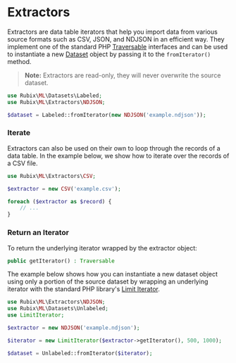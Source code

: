 # Extractors
Extractors are data table iterators that help you import data from various source formats such as CSV, JSON, and NDJSON in an efficient way. They implement one of the standard PHP [Traversable](https://www.php.net/manual/en/class.traversable.php) interfaces and can be used to instantiate a new [Dataset](../datasets/api.md) object by passing it to the `fromIterator()` method.

> **Note:** Extractors are read-only, they will never overwrite the source dataset.

```php
use Rubix\ML\Datasets\Labeled;
use Rubix\ML\Extractors\NDJSON;

$dataset = Labeled::fromIterator(new NDJSON('example.ndjson'));
```

### Iterate
Extractors can also be used on their own to loop through the records of a data table. In the example below, we show how to iterate over the records of a CSV file.

```php
use Rubix\ML\Extractors\CSV;

$extractor = new CSV('example.csv');

foreach ($extractor as $record) {
    // ...
}
```

### Return an Iterator
To return the underlying iterator wrapped by the extractor object:
```php
public getIterator() : Traversable
```

The example below shows how you can instantiate a new dataset object using only a portion of the source dataset by wrapping an underlying iterator with the standard PHP library's [Limit Iterator](https://www.php.net/manual/en/class.limititerator.php).

```php
use Rubix\ML\Extractors\NDJSON;
use Rubix\ML\Datasets\Unlabeled;
use LimitIterator;

$extractor = new NDJSON('example.ndjson');

$iterator = new LimitIterator($extractor->getIterator(), 500, 1000);

$dataset = Unlabeled::fromIterator($iterator);
```